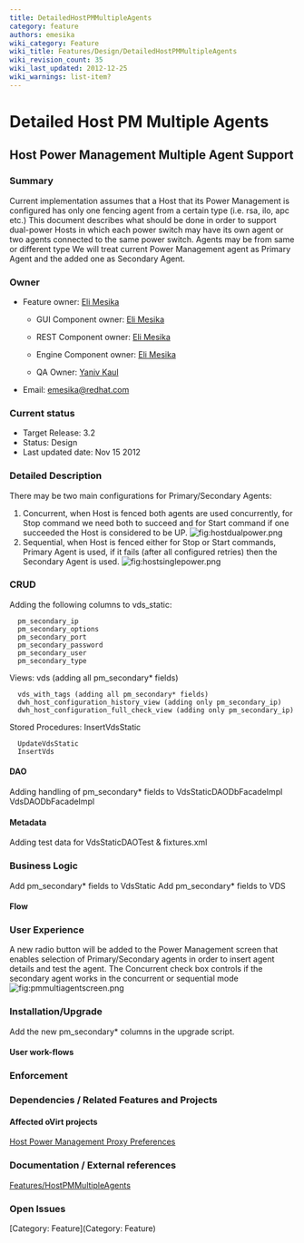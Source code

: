```yaml
---
title: DetailedHostPMMultipleAgents
category: feature
authors: emesika
wiki_category: Feature
wiki_title: Features/Design/DetailedHostPMMultipleAgents
wiki_revision_count: 35
wiki_last_updated: 2012-12-25
wiki_warnings: list-item?
---
```


# Detailed Host PM Multiple Agents

## Host Power Management Multiple Agent Support

### Summary

Current implementation assumes that a Host that its Power Management is configured has only one fencing agent from a certain type (i.e. rsa, ilo, apc etc.)
This document describes what should be done in order to support dual-power Hosts in which each power switch may have its own agent or two agents connected to the same power switch.
Agents may be from same or different type
We will treat current Power Management agent as Primary Agent and the added one as Secondary Agent.

### Owner

*   Feature owner: [ Eli Mesika](User:emesika)

    * GUI Component owner: [ Eli Mesika](User:emesika)

    * REST Component owner: [ Eli Mesika](User:emesika)

    * Engine Component owner: [ Eli Mesika](User:emesika)

    * QA Owner: [ Yaniv Kaul](User:ykaul)

*   Email: emesika@redhat.com

### Current status

*   Target Release: 3.2
*   Status: Design
*   Last updated date: Nov 15 2012

### Detailed Description

There may be two main configurations for Primary/Secondary Agents:
1) Concurrent, when Host is fenced both agents are used concurrently, for Stop command we need both to succeed and for Start command if one succeeded the Host is considered to be UP.
 ![](hostdualpower.png "fig:hostdualpower.png")
 2) Sequential, when Host is fenced either for Stop or Start commands, Primary Agent is used, if it fails (after all configured retries) then the Secondary Agent is used.
 ![](hostsinglepower.png "fig:hostsinglepower.png")

### CRUD

Adding the following columns to vds_static:

      pm_secondary_ip
      pm_secondary_options
      pm_secondary_port
      pm_secondary_password
      pm_secondary_user
      pm_secondary_type

Views:
 vds (adding all pm_secondary\* fields)

      vds_with_tags (adding all pm_secondary* fields)
      dwh_host_configuration_history_view (adding only pm_secondary_ip)
      dwh_host_configuration_full_check_view (adding only pm_secondary_ip)

Stored Procedures:
 InsertVdsStatic

      UpdateVdsStatic
      InsertVds

#### DAO

Adding handling of pm_secondary\* fields to
VdsStaticDAODbFacadeImpl
VdsDAODbFacadeImpl

#### Metadata

Adding test data for VdsStaticDAOTest & fixtures.xml

### Business Logic

Add pm_secondary\* fields to VdsStatic
Add pm_secondary\* fields to VDS

#### Flow

### User Experience

A new radio button will be added to the Power Management screen that enables selection of Primary/Secondary agents in order to insert agent details and test the agent.
The Concurrent check box controls if the secondary agent works in the concurrent or sequential mode
 ![](pmmultiagentscreen.png "fig:pmmultiagentscreen.png")

### Installation/Upgrade

Add the new pm_secondary\* columns in the upgrade script.

#### User work-flows

### Enforcement

### Dependencies / Related Features and Projects

#### Affected oVirt projects

[Host Power Management Proxy Preferences](http://wiki.ovirt.org/wiki/Features/HostPMProxyPreferences)

### Documentation / External references

[Features/HostPMMultipleAgents](Features/HostPMMultipleAgents)

### Open Issues

[Category: Feature](Category: Feature)
